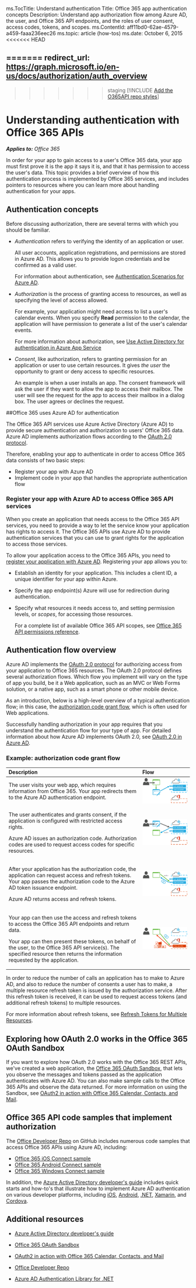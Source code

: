 ﻿ms.TocTitle: Understand authentication
Title: Office 365 app authentication concepts
Description: Understand app authorization flow among Azure AD, the user, and Office 365 API endpoints, and the roles of user consent, access codes, tokens, and scopes.
ms.ContentId: aff11bd0-62ae-4579-a459-faaa236eec26
ms.topic: article (how-tos)
ms.date: October 6, 2015
<<<<<<< HEAD

=======
redirect_url: https://graph.microsoft.io/en-us/docs/authorization/auth_overview
---
>>>>>>> staging
[!INCLUDE [Add the O365API repo styles](../includes/controls/addo365apistyles.xml)]



# Understanding authentication with Office 365 APIs

_**Applies to:** Office 365_

In order for your app to gain access to a user's Office 365 data, your app must first prove it is the app it says it is, and that it has permission to access the user's data. This topic provides a brief overview of how this authentication process is implemented by Office 365 services, and includes pointers to resources where you can learn more about handling authentication for your apps.


## Authentication concepts

Before discussing authorization, there are several terms with which you should be familiar.

- _Authentication_ refers to verifying the identity of an application or user.
	
	 All user accounts, application registrations, and permissions are stored in Azure AD. This allows you to provide logon credentials and be confirmed as a valid user. 

	For information about authentication, see  [Authentication Scenarios for Azure AD](http://msdn.microsoft.com/en-US/library/azure/dn499820.aspx).

- _Authorization_ is the process of granting access to resources, as well as specifying the level of access allowed. 
	
	For example, your application might need access to list a user's calendar events. When you specify  **Read** permission to the calendar, the application will have permission to generate a list of the user's calendar events.

	For more information about authorization, see  [Use Active Directory for authentication in Azure App Service](https://azure.microsoft.com/en-us/documentation/articles/web-sites-authentication-authorization/)

- _Consent_, like authorization, refers to granting permission for an application or user to use certain resources. It gives _the user_ the opportunity to grant or deny access to specific resources.
	
	An example is when a user installs an app. The consent framework will ask the user if they want to allow the app to access their mailbox. The user will see the request for the app to access their mailbox in a dialog box. The user agrees or declines the request.

##Office 365 uses Azure AD for authentication

The Office 365 API services use Azure Active Directory (Azure AD) to provide secure authentication and authorization to users' Office 365 data. Azure AD implements authorization flows according to the [OAuth 2.0 protocol](http://tools.ietf.org/html/rfc6749).

Therefore, enabling your app to authenticate in order to access Office 365 data consists of two basic steps:

- Register your app with Azure AD
- Implement code in your app that handles the appropriate authentication flow 

### Register your app with Azure AD to access Office 365 API services
<a name="bk_register"> </a>

When you create an application that needs access to the Office 365 API services, you need to provide a way to let the service know your application has rights to access it. The Office 365 APIs use Azure AD to provide authentication services that you can use to grant rights for the application to access those services. 

To allow your application access to the Office 365 APIs, you need to [register your application with Azure AD](..\howto\add-common-consent-manually.md). Registering your app allows you to:

- Establish an identity for your application. This includes a client ID, a unique identifier for your app within Azure.
- Specify the app endpoint(s) Azure will use for redirection during authentication.
- Specify what resources it needs access to, and setting permission levels, or _scopes_, for accessing those resources. 
	
	For a complete list of available Office 365 API scopes, see [Office 365 API permissions reference](..\howto\application-manifest.md).


## Authentication flow overview
<a name="bk_authenticate"> </a>

Azure AD implements the [OAuth 2.0 protocol](http://tools.ietf.org/html/rfc6749) for authorizing access from your application to Office 365 resources. The OAuth 2.0 protocol defines several authorization flows. Which flow you implement will vary on the type of app you build, be it a Web application, such as an MVC or Web Forms solution, or a native app, such as a smart phone or other mobile device.

As an introduction, below is a high-level overview of a typical authentication flow; in this case, the [authorization code grant flow](http://msdn.microsoft.com/en-US/library/azure/dn645542.aspx), which is often used for Web applications.

Successfully handling authorization in your app requires that you understand the authentication flow for your type of app. For detailed information about how Azure AD implements OAuth 2.0, see  [OAuth 2.0 in Azure AD](http://msdn.microsoft.com/en-us/library/azure/dn645545.aspx).

### Example: authorization code grant flow
<a name="sectionSection4"> </a>


|**Description**|**Flow**|
|:-----|:-----|
|The user visits your web app, which requires information from Office 365. Your app redirects them to the Azure AD authentication endpoint.|![The user calls the application, and the application calls the authorization endpoint in Azure AD.](images\O365APIs_AuthFlow_Step1.png)|
|<p>The user authenticates and grants consent, if the application is configured with restricted access rights.</p><p>Azure AD issues an authorization code. Authorization codes are used to request access codes for specific resources.</p> |![After the user grants consent, Azure AD issues an authorization code to the app.](images\O365APIs_AuthFlow_Step2.png)|
|<p>After your application has the authorization code, the application can request access and refresh tokens. Your app passes the authorization code to the Azure AD token issuance endpoint.</p><p>Azure AD returns access and refresh tokens.</p>|![The app passes the authorization code to Azure AD, and Azure AD returns an access and a refresh token to the app.](images\O365APIs_AuthFlow_Step3.png)|
|<p>Your app can then use the access and refresh tokens to access the Office 365 API endpoints and return data.</p><p>Your app can then present these tokens, on behalf of the user, to the Office 365 API service(s). The specified resource then returns the information requested by the application.</p> |![The app then uses the access token and the refresh token to access the Office 365 API endpoints.](images\O365APIs_AuthFlow_Step4.png)|


In order to reduce the number of calls an application has to make to Azure AD, and also to reduce the number of consents a user has to make, a multiple resource refresh token is issued by the authorization service. After this refresh token is received, it can be used to request access tokens (and additional refresh tokens) to multiple resources. 

For more information about refresh tokens, see  [Refresh Tokens for Multiple Resources](http://msdn.microsoft.com/en-us/library/azure/dn645538.aspx).


## Exploring how OAuth 2.0 works in the Office 365 OAuth Sandbox
<a name="sectionSection5"> </a>

If you want to explore how OAuth 2.0 works with the Office 365 REST APIs, we've created a web application, the [Office 365 OAuth Sandbox](https://oauthplay.azurewebsites.net/), that lets you observe the messages and tokens passed as the application authenticates with Azure AD. You can also make sample calls to the Office 365 APIs and observe the data returned. For more information on using the Sandbox, see [OAuth2 in action with Office 365 Calendar, Contacts, and Mail](http://blogs.msdn.com/b/exchangedev/archive/2014/10/28/oauth2-in-action-with-the-release-of-office-365-calendar-contacts-and-mail.aspx).

## Office 365 API code samples that implement authorization

The [Office Developer Repo](https://github.com/OfficeDev) on GitHub includes numerous code samples that access Office 365 APIs using Azure AD, including:

- [Office 365 iOS Connect sample](https://github.com/OfficeDev/O365-iOS-Connect) 
- [Office 365 Android Connect sample](https://github.com/OfficeDev/O365-Android-Connect)
- [Office 365 Windows Connect sample](https://github.com/OfficeDev/O365-Win-Connect)

In addition, the [Azure Active Directory developer's guide](http://aka.ms/aaddev) includes quick starts and how-to's that illustrate how to implement Azure AD authentication on various developer platforms, including [iOS](https://azure.microsoft.com/en-us/documentation/articles/active-directory-devquickstarts-ios/), [Android](https://azure.microsoft.com/en-us/documentation/articles/active-directory-devquickstarts-android/), [.NET](https://azure.microsoft.com/en-us/documentation/articles/active-directory-devquickstarts-dotnet/), [Xamarin](https://azure.microsoft.com/en-us/documentation/articles/active-directory-devquickstarts-xamarin/), and [Cordova](https://azure.microsoft.com/en-us/documentation/articles/active-directory-devquickstarts-cordova/).

## Additional resources
<a name="ConNavExample_resources"> </a>

-  [Azure Active Directory developer's guide](http://aka.ms/aaddev)

-  [Office 365 OAuth Sandbox](https://oauthplay.azurewebsites.net/)

- [OAuth2 in action with Office 365 Calendar, Contacts, and Mail](http://blogs.msdn.com/b/exchangedev/archive/2014/10/28/oauth2-in-action-with-the-release-of-office-365-calendar-contacts-and-mail.aspx)
    
-  [Office Developer Repo](https://github.com/OfficeDev) 
    
-  [Azure AD Authentication Library for .NET ](http://msdn.microsoft.com/en-us/library/jj573266.aspx)
    

    
